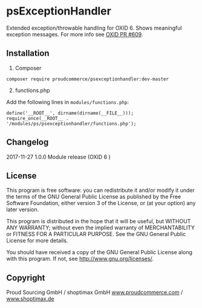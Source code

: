 # psExceptionHandler

Extended exception/throwable handling for OXID 6.
Shows meaningful exception messages. For more info see [OXID PR #609](https://github.com/OXID-eSales/oxideshop_ce/pull/609).

## Installation

1. Composer
```
composer require proudcommerce/psexceptionhandler:dev-master
```

2. functions.php

Add the following lines in `modules/functions.php`:

```
define('__ROOT__', dirname(dirname(__FILE__)));
require_once(__ROOT__ . '/modules/ps/psexceptionhandler/functions.php');
```

## Changelog

2017-11-27	1.0.0	Module release (OXID 6 )

## License

This program is free software: you can redistribute it and/or modify
it under the terms of the GNU General Public License as published by
the Free Software Foundation, either version 3 of the License, or
(at your option) any later version.

This program is distributed in the hope that it will be useful,
but WITHOUT ANY WARRANTY; without even the implied warranty of
MERCHANTABILITY or FITNESS FOR A PARTICULAR PURPOSE.  See the
GNU General Public License for more details.

You should have received a copy of the GNU General Public License
along with this program.  If not, see <http://www.gnu.org/licenses/>.


## Copyright

Proud Sourcing GmbH / shoptimax GmbH
www.proudcommerce.com / www.shoptimax.de